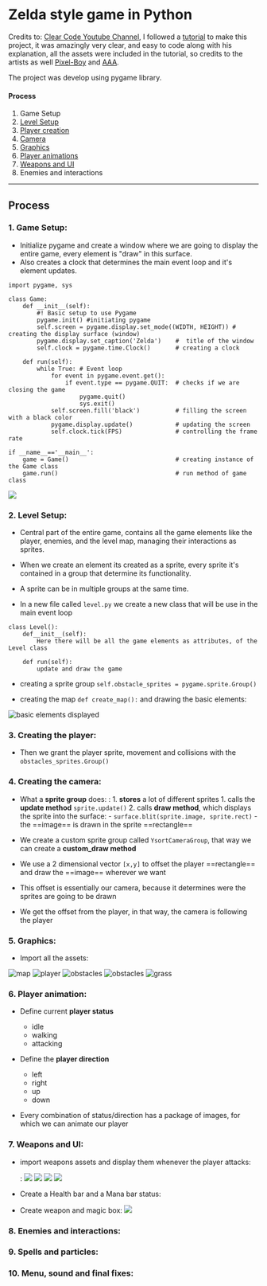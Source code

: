 # Zelda style game in Python

Credits to: [Clear Code Youtube Channel](https://www.youtube.com/c/ClearCode/featured), I followed a [tutorial](https://www.youtube.com/watch?v=QU1pPzEGrqw&t=9028s) to make this project, it was amazingly very clear, and easy to code along with his explanation, all the assets were included in the tutorial, so credits to the artists as well [Pixel-Boy](https://twitter.com/2Pblog1) and [AAA](https://www.instagram.com/challenger.aaa/?hl=fr).

The project was develop using pygame library.

#### Process
1. Game Setup
2. [Level Setup](#2-level-setup)
3. [Player creation](#3-player-creation)
4. [Camera](#4-creating-the-camera)
5. [Graphics](#5-graphics)
6. [Player animations](#6-player-animation)
7. [Weapons and UI](#7-weapons-and-ui)
8. Enemies and interactions
---

## Process

### 1. Game Setup:

- Initialize pygame and create a window where we are going to display the entire game, every element is "draw" in this surface.
- Also creates a clock that determines the main event loop and it's element updates.

```
import pygame, sys

class Game:
    def __init__(self):
        #! Basic setup to use Pygame
        pygame.init() #initiating pygame
        self.screen = pygame.display.set_mode((WIDTH, HEIGHT)) # creating the display surface (window)
        pygame.display.set_caption('Zelda')    #  title of the window
        self.clock = pygame.time.Clock()       # creating a clock

    def run(self):
        while True: # Event loop
            for event in pygame.event.get():
                if event.type == pygame.QUIT:  # checks if we are closing the game
                    pygame.quit()
                    sys.exit()
            self.screen.fill('black')          # filling the screen with a black color
            pygame.display.update()            # updating the screen
            self.clock.tick(FPS)               # controlling the frame rate

if __name__=='__main__':
    game = Game()                              # creating instance of the Game class
    game.run()                                 # run method of game class
```

![](/images/window.png)

### 2. Level Setup:

- Central part of the entire game, contains all the game elements like the player, enemies, and the level map, managing their interactions as sprites.

- When we create an element its created as a sprite, every sprite it's contained in a group that determine its functionality.
- A sprite can be in multiple groups at the same time.

- In a new file called `level.py` we create a new class that will be use in the main event loop

```
class Level():
    def__init__(self):
        Here there will be all the game elements as attributes, of the Level class

    def run(self):
        update and draw the game
```

- creating a sprite group `self.obstacle_sprites = pygame.sprite.Group()`

- creating the map `def create_map():` and drawing the basic elements:

![](\images\rocks.png 'basic elements displayed')



### 3. Creating the player:

  - Then we grant the player sprite, movement and collisions with the `obstacles_sprites.Group()`

### 4. Creating the camera:

- What a **sprite group** does:
    : 1. **stores** a lot of different sprites
      1. calls the **update method** `sprite.update()`
      2. calls **draw method**, which displays the sprite into the surface:
          - `surface.blit(sprite.image, sprite.rect)`
          - the ==image== is drawn in the sprite ==rectangle==

- We create a custom sprite group called `YsortCameraGroup`, that way we can create a **custom_draw method**
- We use a 2 dimensional vector `[x,y]` to offset the player ==rectangle== and draw the ==image== wherever we want
- This offset is essentially our camera, because it determines were the sprites are going to be drawn
- We get the offset from the player, in that way, the camera is following the player


### 5. Graphics:

- Import all the assets:

![](/images/map.png 'map')
![](/images/player.png 'player')
![](/images/objects.png 'obstacles')
![](/images/object1.png 'obstacles')
![](/images/grass.png 'grass')


### 6. Player animation:

- Define current **player status**
  - idle
  - walking
  - attacking

- Define the **player direction**
  - left
  - right
  - up
  - down

- Every combination of status/direction has a package of images, for which we can animate our player

### 7. Weapons and UI:

- import weapons assets and display them whenever the player attacks:

    : ![](/images/idle.png)    ![](/images/attacking.png) 
    ![](/images/down.png)    ![](/images/downattack.png)

- Create a Health bar and a Mana bar status:
- Create weapon and magic box:
 ![](/images/ui.png)

### 8. Enemies and interactions:

### 9. Spells and particles:

### 10. Menu, sound and final fixes:
